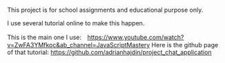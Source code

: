 This project is for school assignments and educational purpose only.

I use several tutorial online to make this happen. 

This is the main one I use:　https://www.youtube.com/watch?v=ZwFA3YMfkoc&ab_channel=JavaScriptMastery
Here is the github page of that tutorial: https://github.com/adrianhajdin/project_chat_application

